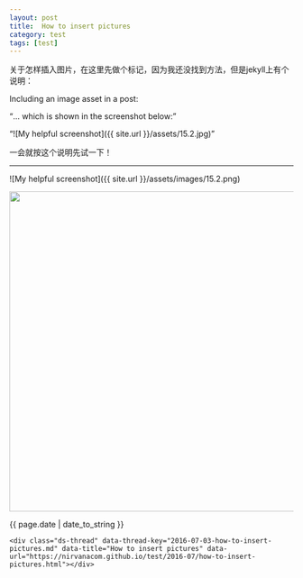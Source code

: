 ```yaml
---
layout: post
title:  How to insert pictures
category: test
tags: [test]
---
```

<body>
<p>关于怎样插入图片，在这里先做个标记，因为我还没找到方法，但是jekyll上有个说明：</p>
<p>Including an image asset in a post:</p>
<p><q>... which is shown in the screenshot below:</q></p>
<p><q>![My helpful screenshot]({{ site.url }}/assets/15.2.jpg)</q></p>
<p>一会就按这个说明先试一下！</p>
<hr/>
<p>![My helpful screenshot]({{ site.url }}/assets/images/15.2.png)</p>
<p><img src="//Nirvancom.github.io/assets/15.2.jpg "width="600" height="568">
</p>
{{ page.date | date_to_string }}

<!-- 多说评论框 start -->
	<div class="ds-thread" data-thread-key="2016-07-03-how-to-insert-pictures.md" data-title="How to insert pictures" data-url="https://nirvanacom.github.io/test/2016-07/how-to-insert-pictures.html"></div>
<!-- 多说评论框 end -->
<!-- 多说公共JS代码 start (一个网页只需插入一次) -->
<script type="text/javascript">
var duoshuoQuery = {short_name:"nirvanacom"};
	(function() {
		var ds = document.createElement('script');
		ds.type = 'text/javascript';ds.async = true;
		ds.src = (document.location.protocol == 'https:' ? 'https:' : 'http:') + '//static.duoshuo.com/embed.js';
		ds.charset = 'UTF-8';
		(document.getElementsByTagName('head')[0] 
		 || document.getElementsByTagName('body')[0]).appendChild(ds);
	})();
	</script>
<!-- 多说公共JS代码 end -->

</body>
